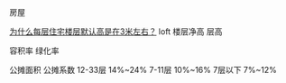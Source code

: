 房屋

[为什么每层住宅楼层默认高是在3米左右？](https://www.zhihu.com/question/19768121)
loft
楼层净高
层高


容积率
绿化率


公摊面积
公摊系数
12-33层 14%~24%
7-11层 10%~16%
7层以下 7%~12%